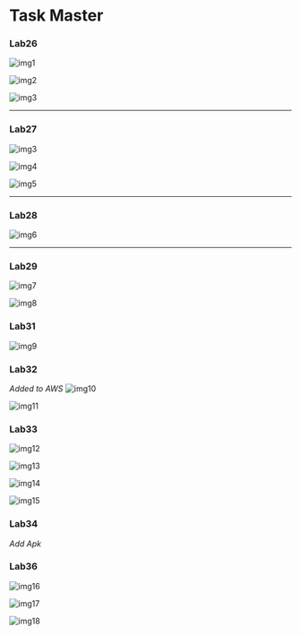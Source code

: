# Task Master

### Lab26
![img1](0.jpg)

![img2](1.jpg)

![img3](2.jpg)

<hr>

### Lab27
![img3](3.jpg)

![img4](4.jpg)

![img5](5.jpg)

<hr>

### Lab28
![img6](6.jpg)


<hr>

### Lab29
![img7](7.jpg)

![img8](8.jpg)


### Lab31
![img9](9.png)


### Lab32 

*Added to AWS*
![img10](10.png)

![img11](11.png)



### Lab33 


![img12](12.png)

![img13](13.png)

![img14](14.png)

![img15](15.png)


### Lab34

*Add Apk*



### Lab36


![img16](16.png)

![img17](17.png)

![img18](18.png)

